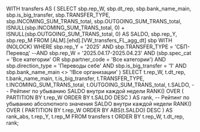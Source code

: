 WITH transfers AS (
    SELECT
        sbp.rep_W,
        sbp.dt_rep,
        sbp.bank_name_main,
        sbp.is_big_transfer,
        sbp.TRANSFER_TYPE,
        sbp.INCOMING_SUM_TRANS_total,
        sbp.OUTGOING_SUM_TRANS_total,
        ISNULL(sbp.INCOMING_SUM_TRANS_total, 0) 
          + ISNULL(sbp.OUTGOING_SUM_TRANS_total, 0) AS SALDO,
        sbp.rep_Y,
        sbp.rep_M
    FROM [ALM].[ehd].[VW_transfers_FL_agg_dt] sbp WITH (NOLOCK)
    WHERE sbp.rep_Y = '2025'
      AND sbp.TRANSFER_TYPE = 'СБП-Перевод'
      --AND sbp.rep_W = '2025.04.17-2025.04.23'
      AND (sbp.spec_cat = 'Все категории' OR sbp.partner_code = 'Все категории')
      AND sbp.direction_type = 'Переводы себе'
      AND sbp.is_big_transfer = '1'
      AND sbp.bank_name_main <> '!Все организации'
)
SELECT
    t.rep_W,
    t.dt_rep,
    t.bank_name_main,
    t.is_big_transfer,
    t.TRANSFER_TYPE,
    t.INCOMING_SUM_TRANS_total,
    t.OUTGOING_SUM_TRANS_total,
    t.SALDO,
    -- Рейтинг по убыванию SALDO внутри каждой недели
    RANK() OVER (
        PARTITION BY t.rep_W
        ORDER BY t.SALDO DESC
    ) AS rank,
    -- Рейтинг по убыванию абсолютного значения SALDO внутри каждой недели
    RANK() OVER (
        PARTITION BY t.rep_W
        ORDER BY ABS(t.SALDO) DESC
    ) AS rank_abs,
    t.rep_Y,
    t.rep_M
FROM transfers t
ORDER BY
    t.rep_W,
    t.dt_rep,
    rank;
